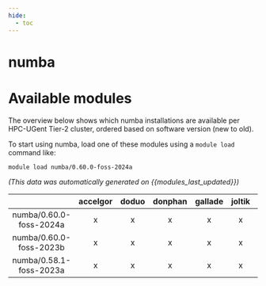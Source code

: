 ```yaml
---
hide:
  - toc
---
```


numba
=====

# Available modules


The overview below shows which numba installations are available per HPC-UGent Tier-2 cluster, ordered based on software version (new to old).

To start using numba, load one of these modules using a `module load` command like:

```shell
module load numba/0.60.0-foss-2024a
```

*(This data was automatically generated on {{modules_last_updated}})*

| |accelgor|doduo|donphan|gallade|joltik|litleo|shinx|
| :---: | :---: | :---: | :---: | :---: | :---: | :---: | :---: |
|numba/0.60.0-foss-2024a|x|x|x|x|x|x|x|
|numba/0.60.0-foss-2023b|x|x|x|x|x|x|x|
|numba/0.58.1-foss-2023a|x|x|x|x|x|x|x|
